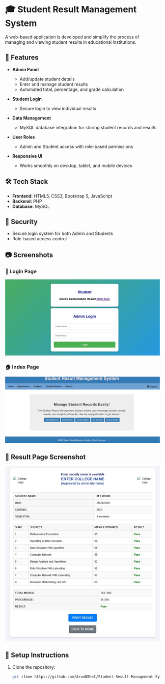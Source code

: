 # 🎓 Student Result Management System

A web-based application is developed and simplify the process of managing and viewing student results in educational institutions.

## 🚀 Features

- **Admin Panel**  
  - Add/update student details  
  - Enter and manage student results  
  - Automated total, percentage, and grade calculation  

- **Student Login**  
  - Secure login to view individual results  

- **Data Management**  
  - MySQL database integration for storing student records and results  

- **User Roles**  
  - Admin and Student access with role-based permissions  

- **Responsive UI**  
  - Works smoothly on desktop, tablet, and mobile devices  

## 🛠️ Tech Stack

- **Frontend:** HTML5, CSS3, Bootstrap 5, JavaScript  
- **Backend:** PHP  
- **Database:** MySQL  

## 🔐 Security

- Secure login system for both Admin and Students  
- Role-based access control    

## 📷 Screenshots

### 🔐 Login Page
![Login Page](assets/login-page.jpg)

### 🏠 Index Page
![Index Page](assets/index-page.jpg)

## 🧾 Result Page Screenshot
![Index Page](assets/result-page.jpg)

## 📁 Setup Instructions

1. Clone the repository:
   ```bash
   git clone https://github.com/ArunNShet/Student-Result-Management-System.git
